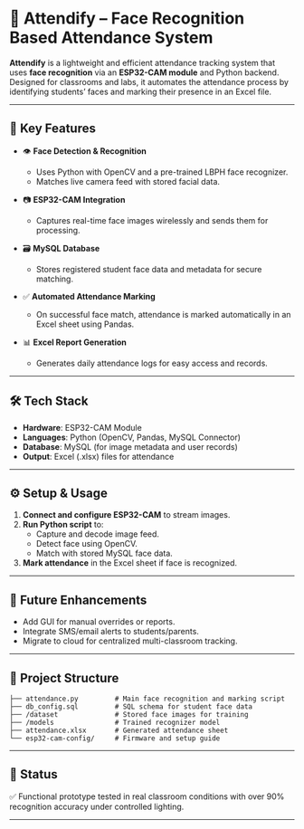 # 📸 Attendify – Face Recognition Based Attendance System

**Attendify** is a lightweight and efficient attendance tracking system that uses **face recognition** via an **ESP32-CAM module** and Python backend. Designed for classrooms and labs, it automates the attendance process by identifying students’ faces and marking their presence in an Excel file.

---

## 🧠 Key Features

- 👁️ **Face Detection & Recognition**
  - Uses Python with OpenCV and a pre-trained LBPH face recognizer.
  - Matches live camera feed with stored facial data.
  
- 📷 **ESP32-CAM Integration**
  - Captures real-time face images wirelessly and sends them for processing.
  
- 🗃️ **MySQL Database**
  - Stores registered student face data and metadata for secure matching.
  
- ✅ **Automated Attendance Marking**
  - On successful face match, attendance is marked automatically in an Excel sheet using Pandas.
  
- 📊 **Excel Report Generation**
  - Generates daily attendance logs for easy access and records.

---

## 🛠️ Tech Stack

- **Hardware**: ESP32-CAM Module
- **Languages**: Python (OpenCV, Pandas, MySQL Connector)
- **Database**: MySQL (for image metadata and user records)
- **Output**: Excel (.xlsx) files for attendance

---

## ⚙️ Setup & Usage

1. **Connect and configure ESP32-CAM** to stream images.
2. **Run Python script** to:
   - Capture and decode image feed.
   - Detect face using OpenCV.
   - Match with stored MySQL face data.
3. **Mark attendance** in the Excel sheet if face is recognized.

---

## 📌 Future Enhancements

- Add GUI for manual overrides or reports.
- Integrate SMS/email alerts to students/parents.
- Migrate to cloud for centralized multi-classroom tracking.

---

## 📁 Project Structure

```
├── attendance.py         # Main face recognition and marking script
├── db_config.sql         # SQL schema for student face data
├── /dataset              # Stored face images for training
├── /models               # Trained recognizer model
├── attendance.xlsx       # Generated attendance sheet
└── esp32-cam-config/     # Firmware and setup guide
```

---

## 🧪 Status

✅ Functional prototype tested in real classroom conditions with over 90% recognition accuracy under controlled lighting.

---
